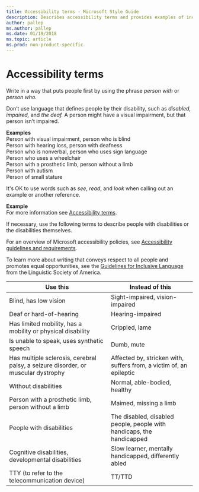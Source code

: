 ```yaml
---
title: Accessibility terms - Microsoft Style Guide
description: Describes accessibility terms and provides examples of inclusive language to include in content and examples of sensitive language to exclude from content.
author: pallep
ms.author: pallep
ms.date: 01/19/2018
ms.topic: article
ms.prod: non-product-specific
---
```


# Accessibility terms

Write in a way that puts people first by using the phrase *person with* or *person who.*

Don’t use language that defines people by their disability, such as *disabled, impaired,* and *the deaf.* A person might have a visual impairment, but that person isn’t impaired.

**Examples**<br /> 
Person with visual impairment, person who is blind<br /> 
Person with hearing loss, person with deafness<br /> 
Person who is nonverbal, person who uses sign language<br /> 
Person who uses a wheelchair<br /> 
Person with a prosthetic limb, person without a limb<br /> 
Person with autism<br /> 
Person of small stature<br /> 

It's OK to use words such as *see*, *read*, and *look* when calling out an example or another reference. 

**Example**<br/>
For more information see [Accessibility terms](~/a-z-word-list-term-collections/term-collections/accessibility-terms.md).

If necessary, use the following terms to describe people with disabilities or the disabilities themselves.

For an overview of Microsoft accessibility policies, see [Accessibility guidelines and requirements](~/accessibility/accessibility-guidelines-requirements.md). 

To learn more about writing that conveys respect to all people and promotes equal opportunities, see the [Guidelines for Inclusive Language](https://www.linguisticsociety.org/content/guidelines-inclusive-language "Linguistic Society of America's guidelines for inclusive language") from the Linguistic Society of America.


|                                   Use this                                    |                          Instead of this                          |
|-----------------------------------------------------------------------------------|-----------------------------------------------------------------------|
|                               Blind, has low vision                               |                    Sight-impaired, vision-impaired                    |
|                              Deaf or hard-of-hearing                              |                           Hearing-impaired                            |
|            Has limited mobility, has a mobility or physical disability            |                            Crippled, lame                             |
|                     Is unable to speak, uses synthetic speech                     |                              Dumb, mute                               |
| Has multiple sclerosis, cerebral palsy, a seizure disorder, or muscular dystrophy |  Affected by, stricken with, suffers from, a victim of, an epileptic  |
|                               Without disabilities                                |                     Normal, able-bodied, healthy                      |
|               Person with a prosthetic limb, person without a limb                |                        Maimed, missing a limb                         |
|                             People with disabilities                              | The disabled, disabled people, people with handicaps, the handicapped |
|                Cognitive disabilities, developmental disabilities                 |         Slow learner, mentally handicapped, differently abled         |
|                  TTY (to refer to the telecommunication device)                   |                                TT/TTD                                 |

